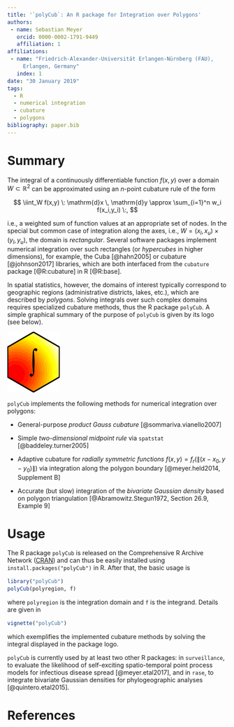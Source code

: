 ```yaml
---
title: '`polyCub`: An R package for Integration over Polygons'
authors:
 - name: Sebastian Meyer
   orcid: 0000-0002-1791-9449
   affiliation: 1
affiliations:
 - name: "Friedrich-Alexander-Universität Erlangen-Nürnberg (FAU),
     Erlangen, Germany"
   index: 1
date: "30 January 2019"
tags:
  - R
  - numerical integration
  - cubature
  - polygons
bibliography: paper.bib
---
```


# Summary

<!-- Multidimensional integrals are "not easy" -->
<!-- [@Press.etal2007, Section 4.8]. -->

The integral of a continuously differentiable function $f(x,y)$ over a
domain $W \subset \mathbb{R}^2$ can be approximated using an $n$-point
cubature rule of the form

$$ \iint_W f(x,y) \: \mathrm{d}x \, \mathrm{d}y
\approx \sum_{i=1}^n w_i f(x_i,y_i) \:, $$

i.e., a weighted sum of function values at an appropriate set of nodes.
In the special but common case of integration along the axes, i.e.,
$W = (x_l, x_u) \times (y_l, y_u)$, the domain is *rectangular*.
Several software packages implement numerical integration over such
rectangles (or *hypercubes* in higher dimensions), for example, the Cuba
[@hahn2005] or cubature [@johnson2017] libraries, which are both
interfaced from the `cubature` package [@R:cubature] in R [@R:base].

In spatial statistics, however, the domains of interest typically
correspond to geographic regions (administrative districts, lakes, etc.),
which are described by *polygons*. Solving integrals over such complex
domains requires specialized cubature methods, thus the R package
`polyCub`. A simple graphical summary of the purpose of `polyCub`
is given by its logo (see below).

![`polyCub`: cubature over polygonal domains.](polyCub-logo.png)

`polyCub` implements the following methods for
numerical integration over polygons:

* General-purpose *product Gauss cubature* [@sommariva.vianello2007]

* Simple *two-dimensional midpoint rule* via `spatstat` [@baddeley.turner2005]

* Adaptive cubature for *radially symmetric functions*
  $f(x,y) = f_r(\lVert(x-x_0,y-y_0)\rVert)$
  via integration along the polygon boundary
  [@meyer.held2014, Supplement B]

* Accurate (but slow) integration of the *bivariate Gaussian density*
  based on polygon triangulation
  [@Abramowitz.Stegun1972, Section 26.9, Example 9]


# Usage

The R package `polyCub` is released on the Comprehensive R Archive Network
([CRAN](https://CRAN.R-project.org/package=polyCub)) and can thus be
easily installed using `install.packages("polyCub")` in R.
After that, the basic usage is
```r
library("polyCub")
polyCub(polyregion, f)
```
where `polyregion` is the integration domain and `f` is the integrand.
Details are given in
```r
vignette("polyCub")
```
which exemplifies the implemented cubature methods by solving the integral
displayed in the package logo.

`polyCub` is currently used by at least two other R packages:
in `surveillance`, to evaluate the likelihood of self-exciting
spatio-temporal point process models for infectious disease spread
[@meyer.etal2017], and in `rase`, to integrate bivariate Gaussian densities
for phylogeographic analyses [@quintero.etal2015].


# References
